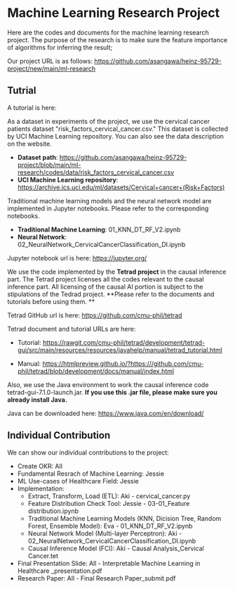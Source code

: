 # Machine Learning Research Project
Here are the codes and documents for the machine learning research project. 
The purpose of the research is to make sure the feature importance of algorithms for inferring the result; 

Our project URL is as follows:
https://github.com/asangawa/heinz-95729-project/new/main/ml-research

## Tutrial
A tutorial is here:

As a dataset in experiments of the project, we use the cervical cancer patients dataset "risk_factors_cervical_cancer.csv."
This dataset is collected by UCI Machine Learning repository. You can also see the data description on the website. 
  * **Dataset path**: https://github.com/asangawa/heinz-95729-project/blob/main/ml-research/codes/data/risk_factors_cervical_cancer.csv
  * **UCI Machine Learning repository**: https://archive.ics.uci.edu/ml/datasets/Cervical+cancer+(Risk+Factors)


Traditional machine learning models and the neural network model are implemented in Jupyter notebooks. 
Please refer to the corresponding notebooks.
  * **Traditional Machine Learning**: 01_KNN_DT_RF_V2.ipynb
  * **Neural Network**: 02_NeuralNetwork_CervicalCancerClassification_DI.ipynb

Jupyter notebook url is here:
https://jupyter.org/

We use the code implemented by the **Tetrad project** in the causal inference part. 
The Tetrad project licenses all the codes relevant to the causal inference part. 
All licensing of the causal AI portion is subject to the stipulations of the Tedrad project. 
**Please refer to the documents and tutorials before using them. **

Tetrad GitHub url is here:
https://github.com/cmu-phil/tetrad

Tetrad document and tutorial URLs are here:


  * Tutorial:
https://rawgit.com/cmu-phil/tetrad/development/tetrad-gui/src/main/resources/resources/javahelp/manual/tetrad_tutorial.html


  * Manual:
https://htmlpreview.github.io/?https:///github.com/cmu-phil/tetrad/blob/development/docs/manual/index.html

Also, we use the Java environment to work the causal inference code tetrad-gui-7.1.0-launch.jar. 
**If you use this .jar file, please make sure you already install Java.**

Java can be downloaded here:
https://www.java.com/en/download/

## Individual Contribution
We can show our individual contributions to the project:
  * Create OKR: All 
  * Fundamental Resrach of Machine Learning: Jessie   
  * ML Use-cases of Healthcare Field: Jessie   
  * Implementation:
    * Extract, Transform, Load (ETL): Aki - cervical_cancer.py
    * Feature Distribution Check Tool: Jessie - 03-01_Feature distribution.ipynb
    * Traditional Machine Learning Models (KNN, Dicision Tree, Random Forest, Ensemble Model): Eva - 01_KNN_DT_RF_V2.ipynb
    * Neural Network Model (Multi-layer Perceptron): Aki - 02_NeuralNetwork_CervicalCancerClassification_DI.ipynb
    * Causal Inference Model (FCI): Aki - Causal Analysis_Cervical Cancer.tet
  * Final Presentation Slide: All - Interpretable Machine Learning in Healthcare _presentation.pdf
  * Research Paper: All - Final Research Paper_submit.pdf
